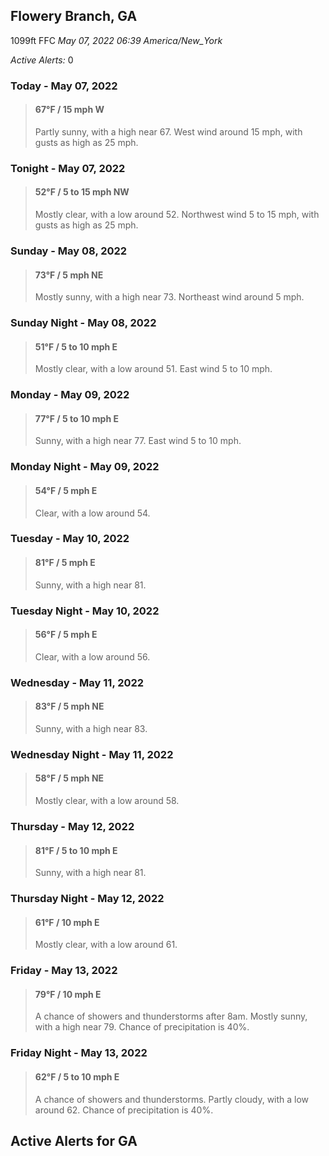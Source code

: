 ## Flowery Branch, GA
1099ft
FFC
*May 07, 2022 06:39 America/New_York*

*Active Alerts:* 0
### Today - May 07, 2022
> #### **67&deg;F** / 15 mph W
> Partly sunny, with a high near 67. West wind around 15 mph, with gusts as high as 25 mph.

### Tonight - May 07, 2022
> #### **52&deg;F** / 5 to 15 mph NW
> Mostly clear, with a low around 52. Northwest wind 5 to 15 mph, with gusts as high as 25 mph.

### Sunday - May 08, 2022
> #### **73&deg;F** / 5 mph NE
> Mostly sunny, with a high near 73. Northeast wind around 5 mph.

### Sunday Night - May 08, 2022
> #### **51&deg;F** / 5 to 10 mph E
> Mostly clear, with a low around 51. East wind 5 to 10 mph.

### Monday - May 09, 2022
> #### **77&deg;F** / 5 to 10 mph E
> Sunny, with a high near 77. East wind 5 to 10 mph.

### Monday Night - May 09, 2022
> #### **54&deg;F** / 5 mph E
> Clear, with a low around 54.

### Tuesday - May 10, 2022
> #### **81&deg;F** / 5 mph E
> Sunny, with a high near 81.

### Tuesday Night - May 10, 2022
> #### **56&deg;F** / 5 mph E
> Clear, with a low around 56.

### Wednesday - May 11, 2022
> #### **83&deg;F** / 5 mph NE
> Sunny, with a high near 83.

### Wednesday Night - May 11, 2022
> #### **58&deg;F** / 5 mph NE
> Mostly clear, with a low around 58.

### Thursday - May 12, 2022
> #### **81&deg;F** / 5 to 10 mph E
> Sunny, with a high near 81.

### Thursday Night - May 12, 2022
> #### **61&deg;F** / 10 mph E
> Mostly clear, with a low around 61.

### Friday - May 13, 2022
> #### **79&deg;F** / 10 mph E
> A chance of showers and thunderstorms after 8am. Mostly sunny, with a high near 79. Chance of precipitation is 40%.

### Friday Night - May 13, 2022
> #### **62&deg;F** / 5 to 10 mph E
> A chance of showers and thunderstorms. Partly cloudy, with a low around 62. Chance of precipitation is 40%.

## Active Alerts for GA

